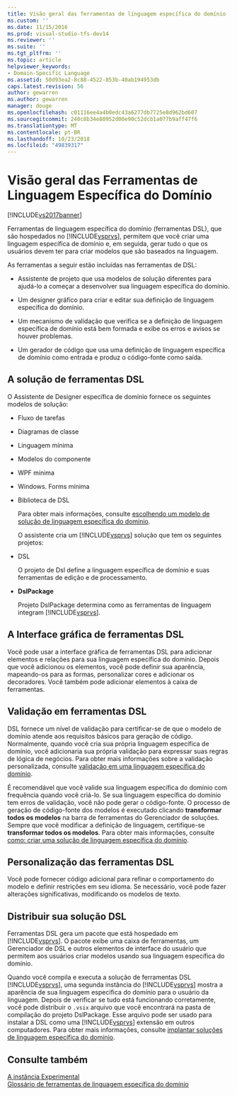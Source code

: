 ```yaml
---
title: Visão geral das ferramentas de linguagem específica do domínio | Microsoft Docs
ms.custom: ''
ms.date: 11/15/2016
ms.prod: visual-studio-tfs-dev14
ms.reviewer: ''
ms.suite: ''
ms.tgt_pltfrm: ''
ms.topic: article
helpviewer_keywords:
- Domain-Specific Language
ms.assetid: 50d93ea2-8c88-4522-853b-40ab194953db
caps.latest.revision: 56
author: gewarren
ms.author: gewarren
manager: douge
ms.openlocfilehash: c01116ee4a4b0edc43a6277db7725e8d962bd607
ms.sourcegitcommit: 240c8b34e80952d00e90c52dcb1a077b9aff47f6
ms.translationtype: MT
ms.contentlocale: pt-BR
ms.lasthandoff: 10/23/2018
ms.locfileid: "49839317"
---
```

# <a name="overview-of-domain-specific-language-tools"></a>Visão geral das Ferramentas de Linguagem Específica do Domínio
[!INCLUDE[vs2017banner](../includes/vs2017banner.md)]

Ferramentas de linguagem específica do domínio (ferramentas DSL), que são hospedados no [!INCLUDE[vsprvs](../includes/vsprvs-md.md)], permitem que você criar uma linguagem específica de domínio e, em seguida, gerar tudo o que os usuários devem ter para criar modelos que são baseados na linguagem.  
  
 As ferramentas a seguir estão incluídas nas ferramentas de DSL:  
  
-   Assistente de projeto que usa modelos de solução diferentes para ajudá-lo a começar a desenvolver sua linguagem específica do domínio.  
  
-   Um designer gráfico para criar e editar sua definição de linguagem específica do domínio.  
  
-   Um mecanismo de validação que verifica se a definição de linguagem específica de domínio está bem formada e exibe os erros e avisos se houver problemas.  
  
-   Um gerador de código que usa uma definição de linguagem específica de domínio como entrada e produz o código-fonte como saída.  
  
## <a name="the-dsl-tools-solution"></a>A solução de ferramentas DSL  
 O Assistente de Designer específica de domínio fornece os seguintes modelos de solução:  
  
- Fluxo de tarefas  
  
- Diagramas de classe  
  
- Linguagem mínima  
  
- Modelos do componente  
  
- WPF mínima  
  
- Windows. Forms mínima  
  
- Biblioteca de DSL  
  
  Para obter mais informações, consulte [escolhendo um modelo de solução de linguagem específica do domínio](../modeling/choosing-a-domain-specific-language-solution-template.md).  
  
  O assistente cria um [!INCLUDE[vsprvs](../includes/vsprvs-md.md)] solução que tem os seguintes projetos:  
  
- DSL  
  
   O projeto de Dsl define a linguagem específica de domínio e suas ferramentas de edição e de processamento.  
  
- **DslPackage**  
  
   Projeto DslPackage determina como as ferramentas de linguagem integram [!INCLUDE[vsprvs](../includes/vsprvs-md.md)].  
  
## <a name="the-dsl-tools-graphical-interface"></a>A Interface gráfica de ferramentas DSL  
 Você pode usar a interface gráfica de ferramentas DSL para adicionar elementos e relações para sua linguagem específica do domínio. Depois que você adicionou os elementos, você pode definir sua aparência, mapeando-os para as formas, personalizar cores e adicionar os decoradores. Você também pode adicionar elementos à caixa de ferramentas.  
  
## <a name="validation-in-dsl-tools"></a>Validação em ferramentas DSL  
 DSL fornece um nível de validação para certificar-se de que o modelo de domínio atende aos requisitos básicos para geração de código. Normalmente, quando você cria sua própria linguagem específica de domínio, você adicionaria sua própria validação para expressar suas regras de lógica de negócios. Para obter mais informações sobre a validação personalizada, consulte [validação em uma linguagem específica do domínio](../modeling/validation-in-a-domain-specific-language.md).  
  
 É recomendável que você valide sua linguagem específica do domínio com frequência quando você criá-lo. Se sua linguagem específica do domínio tem erros de validação, você não pode gerar o código-fonte. O processo de geração de código-fonte dos modelos é executado clicando **transformar todos os modelos** na barra de ferramentas do Gerenciador de soluções. Sempre que você modificar a definição de linguagem, certifique-se **transformar todos os modelos**. Para obter mais informações, consulte [como: criar uma solução de linguagem específica do domínio](../modeling/how-to-create-a-domain-specific-language-solution.md).  
  
## <a name="customization-of-dsl-tools"></a>Personalização das ferramentas DSL  
 Você pode fornecer código adicional para refinar o comportamento do modelo e definir restrições em seu idioma. Se necessário, você pode fazer alterações significativas, modificando os modelos de texto.  
  
## <a name="distributing-your-dsl-solution"></a>Distribuir sua solução DSL  
 Ferramentas DSL gera um pacote que está hospedado em [!INCLUDE[vsprvs](../includes/vsprvs-md.md)]. O pacote exibe uma caixa de ferramentas, um Gerenciador de DSL e outros elementos de interface do usuário que permitem aos usuários criar modelos usando sua linguagem específica do domínio.  
  
 Quando você compila e executa a solução de ferramentas DSL [!INCLUDE[vsprvs](../includes/vsprvs-md.md)], uma segunda instância do [!INCLUDE[vsprvs](../includes/vsprvs-md.md)] mostra a aparência de sua linguagem específica do domínio para o usuário da linguagem. Depois de verificar se tudo está funcionando corretamente, você pode distribuir o `.vsix` arquivo que você encontrará na pasta de compilação do projeto DslPackage. Esse arquivo pode ser usado para instalar a DSL como uma [!INCLUDE[vsprvs](../includes/vsprvs-md.md)] extensão em outros computadores.  Para obter mais informações, consulte [implantar soluções de linguagem específica do domínio](../modeling/deploying-domain-specific-language-solutions.md).  
  
## <a name="see-also"></a>Consulte também  
 [A instância Experimental](../extensibility/the-experimental-instance.md)   
 [Glossário de ferramentas de linguagem específica do domínio](http://msdn.microsoft.com/en-us/ca5e84cb-a315-465c-be24-76aa3df276aa)



